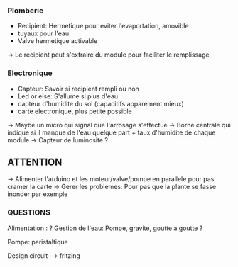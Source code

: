 
### Plomberie
- Recipient: Hermetique pour eviter l'evaportation, amovible
- tuyaux pour l'eau 
- Valve hermetique activable

-> Le recipient peut s'extraire du module pour faciliter le remplissage 
### Electronique

- Capteur: Savoir si recipient rempli ou non
- Led or else: S'allume si plus d'eau
- capteur d'humidite du sol (capacitifs apparement mieux)
- carte electronique, plus petite possible 

-> Maybe un micro qui signal que l'arrosage s'effectue
-> Borne centrale qui indique si il manque de l'eau quelque part + taux d'humidite de chaque module 
-> Capteur de luminosite ?


## ATTENTION
-> Alimenter l'arduino et les moteur/valve/pompe en parallele pour pas cramer la carte
-> Gerer les problemes: Pour pas que la plante se fasse inonder par exemple

### QUESTIONS

Alimentation : ?
Gestion de l'eau: Pompe, gravite, goutte a goutte ?

Pompe: peristaltique


Design circuit --> fritzing